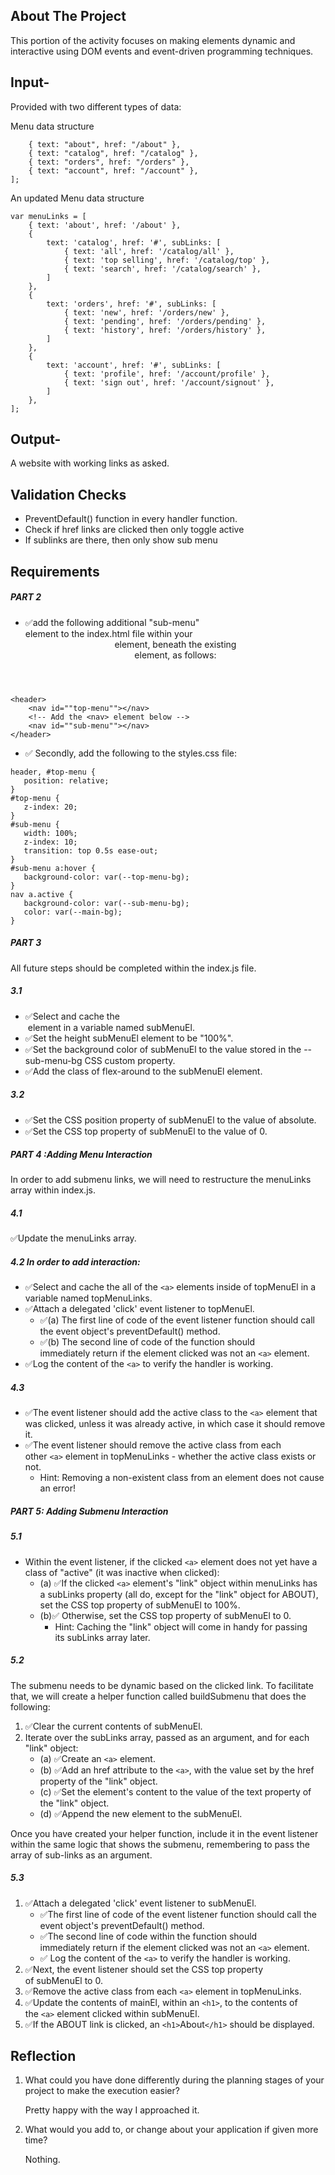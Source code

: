 ## About The Project
This portion of the activity focuses on making elements dynamic and interactive using DOM events and event-driven programming techniques.


## Input-
Provided with two different types of data:
 
 Menu data structure

 ``` var menuLinks = [
     { text: "about", href: "/about" },
     { text: "catalog", href: "/catalog" },
     { text: "orders", href: "/orders" },
     { text: "account", href: "/account" },
 ];
 ```

 An updated Menu data structure

```
var menuLinks = [
    { text: 'about', href: '/about' },
    {
        text: 'catalog', href: '#', subLinks: [
            { text: 'all', href: '/catalog/all' },
            { text: 'top selling', href: '/catalog/top' },
            { text: 'search', href: '/catalog/search' },
        ]
    },
    {
        text: 'orders', href: '#', subLinks: [
            { text: 'new', href: '/orders/new' },
            { text: 'pending', href: '/orders/pending' },
            { text: 'history', href: '/orders/history' },
        ]
    },
    {
        text: 'account', href: '#', subLinks: [
            { text: 'profile', href: '/account/profile' },
            { text: 'sign out', href: '/account/signout' },
        ]
    },
];

```



## Output-
A website with working links as asked.


## Validation Checks
- PreventDefault() function in every handler function.
- Check if href links are clicked then only toggle active
- If sublinks are there, then only show sub menu

## Requirements

##### PART 2
- ✅add the following additional "sub-menu" <nav> element to the index.html file within your <header> element, beneath the existing <nav> element, as follows:
``` 
<header>
	<nav id=""top-menu""></nav>
	<!-- Add the <nav> element below -->
	<nav id=""sub-menu""></nav>
</header>
 ```


 - ✅ Secondly, add the following to the styles.css file:
 ```
header, #top-menu {
	position: relative;
}
#top-menu {
	z-index: 20;
}
#sub-menu {
	width: 100%;
	z-index: 10;
	transition: top 0.5s ease-out;
}
#sub-menu a:hover {
	background-color: var(--top-menu-bg);
}
nav a.active {
	background-color: var(--sub-menu-bg);
	color: var(--main-bg);
}
```
##### PART 3
All future steps should be completed within the index.js file.
##### 3.1
- ✅Select and cache the <nav id="sub-menu"> element in a variable named subMenuEl.
- ✅Set the height subMenuEl element to be "100%".
- ✅Set the background color of subMenuEl to the value stored in the --sub-menu-bg CSS custom property.
- ✅Add the class of flex-around to the subMenuEl element.
##### 3.2
- ✅Set the CSS position property of subMenuEl to the value of absolute.
- ✅Set the CSS top property of subMenuEl to the value of 0.

##### PART 4 :Adding Menu Interaction
In order to add submenu links, we will need to restructure the menuLinks array within index.js. 
##### 4.1 
✅Update the menuLinks array.

##### 4.2 In order to add interaction:
- ✅Select and cache the all of the ```<a>``` elements inside of topMenuEl in a variable named topMenuLinks.
- ✅Attach a delegated 'click' event listener to topMenuEl.
    - ✅(a) The first line of code of the event listener function should call the event object's preventDefault() method.
    - ✅(b) The second line of code of the function should immediately return if the element clicked was not an ```<a>``` element.
- ✅Log the content of the ```<a>``` to verify the handler is working.
##### 4.3
- ✅The event listener should add the active class to the ```<a>``` element that was clicked, unless it was already active, in which case it should remove it.
- ✅The event listener should remove the active class from each other ```<a>``` element in topMenuLinks - whether the active class exists or not.
    - Hint: Removing a non-existent class from an element does not cause an error!
##### PART 5: Adding Submenu Interaction
##### 5.1 
- Within the event listener, if the clicked ```<a>``` element does not yet have a class of "active" (it was inactive when clicked):
     - (a) ✅If the clicked ```<a>``` element's "link" object within menuLinks has a subLinks property (all do, except for the "link" object for ABOUT), set the CSS top property of subMenuEl to 100%.
    - (b)✅ Otherwise, set the CSS top property of subMenuEl to 0.
        - Hint: Caching the "link" object will come in handy for passing its subLinks array later.

##### 5.2 
The submenu needs to be dynamic based on the clicked link. To facilitate that, we will create a helper function called buildSubmenu that does the following:

1. ✅Clear the current contents of subMenuEl.
2. Iterate over the subLinks array, passed as an argument, and for each "link" object:
    - (a) ✅Create an ```<a>``` element.
    - (b) ✅Add an href attribute to the ```<a>```, with the value set by the href property of the "link" object.
    - (c) ✅Set the element's content to the value of the text property of the "link" object.
    - (d) ✅Append the new element to the subMenuEl.

 Once you have created your helper function, include it in the event listener within the same logic that shows the submenu, remembering to pass the array of sub-links as an argument.

##### 5.3
1. ✅Attach a delegated 'click' event listener to subMenuEl.
    - ✅The first line of code of the event listener function should call the event object's preventDefault() method.
    - ✅The second line of code within the function should immediately return if the element clicked was not an ```<a>``` element.
    - ✅ Log the content of the ```<a>``` to verify the handler is working.
2. ✅Next, the event listener should set the CSS top property of subMenuEl to 0.
3. ✅Remove the active class from each ```<a>``` element in topMenuLinks.
4. ✅Update the contents of mainEl, within an ```<h1>```, to the contents of the ```<a>``` element clicked within subMenuEl.
5. ✅If the ABOUT link is clicked, an ```<h1>```About```</h1>``` should be displayed.


## Reflection
1. What could you have done differently during the planning stages of your project to make the execution easier?

    Pretty happy with the way I approached it.

2. What would you add to, or change about your application if given more time?

    Nothing.
